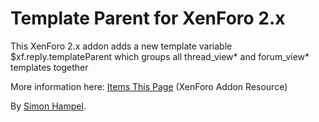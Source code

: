 Template Parent for XenForo 2.x
===============================

This XenForo 2.x addon adds a new template variable $xf.reply.templateParent which groups all thread_view* and 
forum_view* templates together

More information here: [Items This Page](https://xenforo.com/community/resources/)
(XenForo Addon Resource)

By [Simon Hampel](https://twitter.com/SimonHampel).


